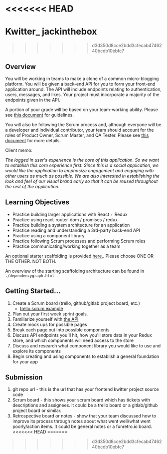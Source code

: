 <<<<<<< HEAD
=======
# Kwitter_ jackinthebox
>>>>>>> d3d350d8cce2bdd3cfecab4746240bcdb10ebfc7
## Overview

You will be working in teams to make a clone of a common micro-blogging platform. You will be given a back-end API for you to form your front-end application around.
The API will include endpoints relating to authentication, users, messages, and likes. Your project must incorporate a majority of the endpoints given in the API.

A portion of your grade will be based on your team-working ability. Please see [this document](https://gitlab.com/kenzie-academy/se_public_files/team-guidelines/-/tree/master)
for guidelines.

You will also be following the Scrum process and, although everyone will be a developer and individual contributor, your team should account for the roles of Product Owner,
Scrum Master, and QA Tester. Please see [this document](https://gitlab.com/kenzie-academy/se_public_files/scrum-guidelines/-/blob/master/README.md) for more details.

Client memo:

_The logged in user's experience is the core of this application. So we want to establish this core experience first._
_Since this is a social application, we would like the application to emphasize engagement and engaging with other users as much as possible._
_We are also interested in establishing the look and feel of our visual brand early so that it can be reused throughout the rest of the application._

## Learning Objectives

- Practice building larger applications with React + Redux
- Practice using react-router-dom / promises / redux
- Practice building a system architecture for an application
- Practice reading and understanding a 3rd-party back-end API
- Practice using a component library
- Practice following Scrum processes and performing Scrum roles
- Practice communicating/working together as a team

An optional starter scaffolding is provided [here.](https://gitlab.com/vstlouis.kenzie/kwitter-frontend-former). Please choose ONE OR THE OTHER. NOT BOTH.

An overview of the starting scaffolding architecture can be found in `./dependencygraph.html`

## Getting Started...

1. Create a Scrum board (trello, github/gitlab project board, etc.)
   - [trello scrum example](https://trello.com/b/0xzkRjTH/scrum-project-management-board)
2. Plan out your first week sprint goals.
3. Familiarize yourself with [the API](https://kwitter-api.herokuapp.com/docs/)
4. Create mock ups for possible pages
5. Break each page out into possible components
6. Discuss API endpoints you'll hit, how you'll store data in your Redux store, and which components will need access to the store
7. Discuss and research what component library you would like to use and explore its components
8. Begin creating and using components to establish a general foundation for your app

## Submission

1. git repo url - this is the url that has your frontend kwitter project source code
2. Scrum board - this shows your scrum board which has tickets with descriptions and assignees. it could be a trello board or a gitlab/github project board or similar.
3. Retrospective board or notes - show that your team discussed how to improve its process through notes about what went well/what went poorly/action items.
   It could be general notes or a funretro.io board.
<<<<<<< HEAD
=======

>>>>>>> d3d350d8cce2bdd3cfecab4746240bcdb10ebfc7
